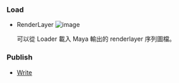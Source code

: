 
### Load

* RenderLayer
    ![image](https://user-images.githubusercontent.com/3357009/74132306-45637880-4c21-11ea-8fe6-34341c2bb331.png)

    可以從 Loader 載入 Maya 輸出的 renderlayer 序列圖檔。

### Publish

* [Write](publish_nuke_write.md)
